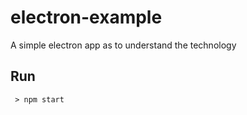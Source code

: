 # electron-example
A simple electron app as to understand the technology

## Run

```
 > npm start
```
